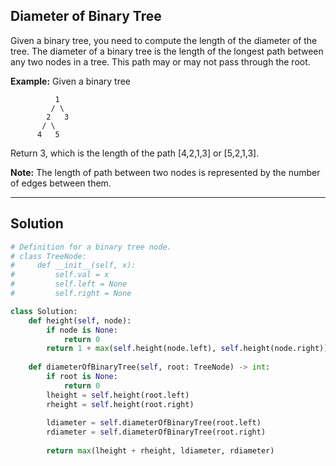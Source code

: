## Diameter of Binary Tree

Given a binary tree, you need to compute the length of the diameter of the tree. The diameter of a binary tree is the length of the longest path between any two nodes in a tree. This path may or may not pass through the root.

__Example:__
Given a binary tree
```
          1
         / \
        2   3
       / \     
      4   5    
```
Return 3, which is the length of the path [4,2,1,3] or [5,2,1,3].

__Note:__ The length of path between two nodes is represented by the number of edges between them.

---

## Solution

```python
# Definition for a binary tree node.
# class TreeNode:
#     def __init__(self, x):
#         self.val = x
#         self.left = None
#         self.right = None

class Solution:
    def height(self, node):
        if node is None:
            return 0
        return 1 + max(self.height(node.left), self.height(node.right))
    
    def diameterOfBinaryTree(self, root: TreeNode) -> int:
        if root is None:
            return 0
        lheight = self.height(root.left)
        rheight = self.height(root.right)
        
        ldiameter = self.diameterOfBinaryTree(root.left)
        rdiameter = self.diameterOfBinaryTree(root.right)
        
        return max(lheight + rheight, ldiameter, rdiameter)
```
